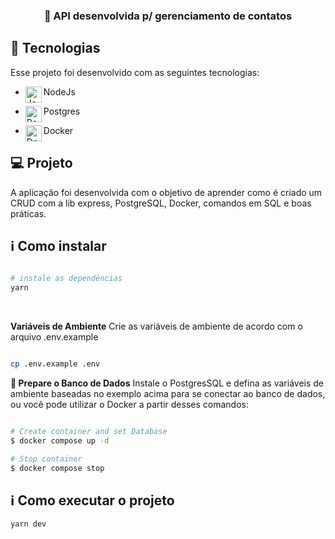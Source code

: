 <h3 align="center">
  🚀 API desenvolvida p/ gerenciamento de contatos
</h4>

## 🔬 Tecnologias
Esse projeto foi desenvolvido com as seguintes tecnologias:

- <img align="left" alt="Javascript" width="26px" src="https://cdn.worldvectorlogo.com/logos/nodejs-icon.svg" />NodeJs

- <img align="left" alt="Postgres" width="26px" src="https://cdn.worldvectorlogo.com/logos/postgresql.svg" />Postgres

- <img align="left" alt="Docker" width="26px" src="https://www.docker.com/wp-content/uploads/2022/03/Moby-logo.png" />Docker

## 💻 Projeto
A aplicação foi desenvolvida com o objetivo de aprender como é criado um CRUD com a lib express, PostgreSQL, Docker, comandos em SQL e boas práticas.

## ℹ️ Como instalar

```bash

# instale as dependências
yarn

```
<br />

**Variáveis de Ambiente**
Crie as variáveis de ambiente de acordo com o arquivo .env.example

```bash

cp .env.example .env

```

**🎲 Prepare o Banco de Dados**
Instale o PostgresSQL e defina as variáveis de ambiente baseadas no exemplo acima para se conectar ao banco de dados, ou você pode utilizar o Docker a partir desses comandos:
```bash

# Create container and set Database
$ docker compose up -d

# Stop container
$ docker compose stop

```

## ℹ️ Como executar o projeto
```bash
yarn dev
```
